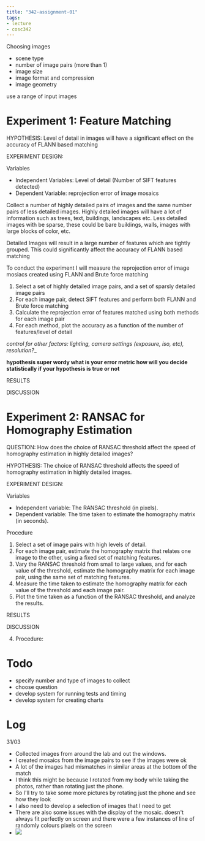 ```yaml
---
title: "342-assignment-01"
tags: 
- lecture
- cosc342
---
```


Choosing images
- scene type
- number of image pairs (more than 1)
- image size
- image format and compression
- image geometry

use a range of input images

# Experiment 1: Feature Matching
HYPOTHESIS: 
Level of detail in images will have a significant effect on the accuracy of FLANN based matching

EXPERIMENT DESIGN:

Variables
- Independent Variables: Level of detail (Number of SIFT features detected)
- Dependent Variable: reprojection error of image mosaics

Collect a number of highly detailed pairs of images and the same number pairs of less detailed images. Highly detailed images will have a lot of information such as trees, text, buildings, landscapes etc. Less detailed images with be sparse, these could be bare buildings, walls, images with large blocks of color, etc.

Detailed Images will result in a large number of features which are tightly grouped. This could significantly affect the accuracy of FLANN based matching

To conduct the experiment I will measure the reprojection error of image mosiacs created using FLANN and Brute force matching

1. Select a set of highly detailed image pairs, and a set of sparsly detailed image pairs
2. For each image pair, detect SIFT features and perform both FLANN and Brute force matching
3. Calculate the reprojection error of features matched using both methods for each image pair
4. For each method, plot the accuracy as a function of the number of features/level of detail

_control for other factors: lighting, camera settings (exposure, iso, etc), resolution?__

**hypothesis super wordy
what is your error metric
how will you decide statistically  if your hypothesis is true or not**



RESULTS

DISCUSSION


# Experiment 2: RANSAC for Homography Estimation
QUESTION: How does the choice of RANSAC threshold affect the speed of homography estimation in highly detailed images?

HYPOTHESIS: The choice of RANSAC threshold affects the speed of homography estimation in highly detailed images.

EXPERIMENT DESIGN:

Variables
- Independent variable: The RANSAC threshold (in pixels).
- Dependent variable: The time taken to estimate the homography matrix (in seconds).

Procedure
1.  Select a set of image pairs with high levels of detail.
2.  For each image pair, estimate the homography matrix that relates one image to the other, using a fixed set of matching features.
3.  Vary the RANSAC threshold from small to large values, and for each value of the threshold, estimate the homography matrix for each image pair, using the same set of matching features.
4.  Measure the time taken to estimate the homography matrix for each value of the threshold and each image pair.
5.  Plot the time taken as a function of the RANSAC threshold, and analyze the results.

RESULTS

DISCUSSION

4.  Procedure:
    

# Todo
- specify number and type of images to collect
- choose question
- develop system for running tests and timing
- develop system for creating charts

# Log
31/03
- Collected images from around the lab and out the windows.
- I created mosaics from the image pairs to see if the images were ok
- A lot of the images had mismatches in similar areas at the bottom of the match
- I think this might be because I rotated from my body while taking the photos, rather than rotating just the phone.
- So I'll try to take some more pictures by rotating just the phone and see how they look
- I also need to develop a selection of images that I need to get
- There are also some issues with the display of the mosaic. doesn't always fit perfectly on screen and there were a few instances of line of randomly colours pixels on the screen
- ![](https://i.imgur.com/tAw2HJQ.png)
